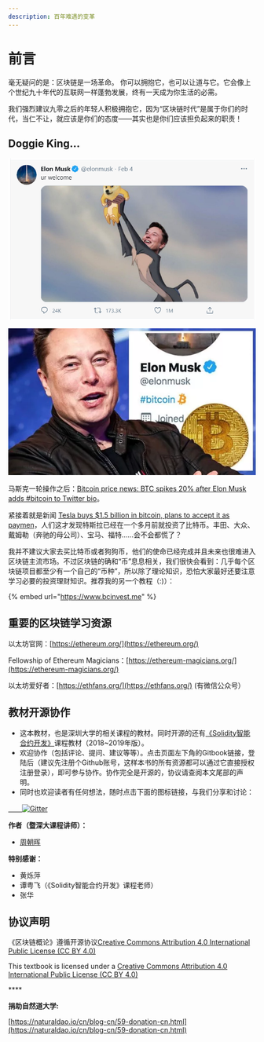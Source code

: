 ```yaml
---
description: 百年难遇的变革
---
```


# 前言

毫无疑问的是：区块链是一场革命。 你可以拥抱它，也可以让道与它。它会像上个世纪九十年代的互联网一样蓬勃发展，终有一天成为你生活的必需。 

我们强烈建议九零之后的年轻人积极拥抱它，因为“区块链时代”是属于你们的时代，当仁不让，就应该是你们的态度——其实也是你们应该担负起来的职责！

## **Doggie King...**

![Elon Musk&apos;s favorite: Dogecoin](.gitbook/assets/2021-02-16_elon-must-dogecoin.png)

![Elon Musk adds \#bitcoin to his Twitter bio](.gitbook/assets/bitcoin-price-news-btc-spike-elon-musk-twitter-bio-gamestop-1390940.jpg)

马斯克一轮操作之后：[Bitcoin price news: BTC spikes 20% after Elon Musk adds \#bitcoin to Twitter bio](https://www.express.co.uk/finance/city/1390940/bitcoin-price-news-btc-spike-elon-musk-twitter-bio-gamestop-evg)。

紧接着就是新闻 [Tesla buys $1.5 billion in bitcoin, plans to accept it as paymen](https://www.cnbc.com/2021/02/08/tesla-buys-1point5-billion-in-bitcoin.html)，人们这才发现特斯拉已经在一个多月前就投资了比特币。丰田、大众、戴姆勒（奔驰的母公司）、宝马、福特……会不会都慌了？

我并不建议大家去买比特币或者狗狗币，他们的使命已经完成并且未来也很难进入区块链主流市场。不过区块链的确和“币”息息相关，我们很快会看到：几乎每个区块链项目都至少有一个自己的“币种”，所以除了理论知识，恐怕大家最好还要注意学习必要的投资理财知识。推荐我的另一个教程（:\)）：

{% embed url="https://www.bcinvest.me" %}

## 重要的区块链学习资源

以太坊官网：[https://ethereum.org/](https://ethereum.org/)

Fellowship of Ethereum Magicians：[https://ethereum-magicians.org/](https://ethereum-magicians.org/)

以太坊爱好者：[https://ethfans.org/](https://ethfans.org/) \(有微信公众号）

## 教材开源协作

* 这本教材，也是深圳大学的相关课程的教材。同时开源的还有[《Solidity智能合约开发》](https://u.naturaldao.io/solidity/)课程教材（2018~2019年版）。
* 欢迎协作（包括评论、提问、建议等等）。点击页面左下角的Gitbook链接，登陆后（建议先注册个Github账号，这样本书的所有资源都可以通过它直接授权注册登录），即可参与协作。协作完全是开源的，协议请查阅本文尾部的声明。
* 同时也欢迎读者有任何想法，随时点击下面的图标链接，与我们分享和讨论：

[　　![Gitter](https://badges.gitter.im/naturaldao/区块链概论.svg)](https://gitter.im/naturaldao/区块链概论?utm_source=badge&utm_medium=badge&utm_campaign=pr-badge)

**作者（暨深大课程讲师）：**

* [周朝晖](https://naturaldao.io/cn/about-cn/23-core-team-cn/33-zhou.html)

**特别感谢：**

* 黄烁萍
* 谭粤飞（《Solidity智能合约开发》课程老师）
* 张华

## 协议声明

《区块链概论》遵循开源协议[Creative Commons Attribution 4.0 International Public License \(CC BY 4.0\)](https://creativecommons.org/licenses/by/4.0/)

This textbook is licensed under a [Creative Commons Attribution 4.0 International Public License \(CC BY 4.0\)](https://creativecommons.org/licenses/by/4.0/)

\*\*\*\*

**捐助自然道大学:**

[https://naturaldao.io/cn/blog-cn/59-donation-cn.html](https://naturaldao.io/cn/blog-cn/59-donation-cn.html)

